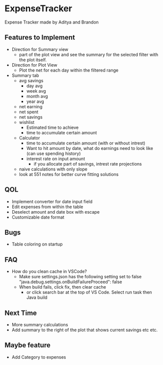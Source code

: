 # ExpenseTracker
Expense Tracker made by Aditya and Brandon

## Features to Implement
- Direction for Summary view
    - part of the plot view and see the summary for the selected filter with the plot itself.
- Direction for Plot View
    - Plot the net for each day within the filtered range
- Summary tab
	- avg savings
		- day avg
		- week avg
		- month avg
		- year avg
	- net earning
	- net spent
	- net savings
	- wishlist
		- Estimated time to achieve
		- time to accumulate certain amount
	- Calculator
		- time to accumulate certain amount (with or without intrest)
		- Want to hit amount by date, what do earnings need to look like (can use spending history)
		- interest rate on input amount
			- if you allocate part of savings, intrest rate projections
	- naive calculations with only slope
	- look at 551 notes for better curve fitting solutions

## QOL
- Implement converter for date input field
- Edit expenses from within the table
- Deselect amount and date box with escape
- Customizable date format


## Bugs
- Table coloring on startup


## FAQ
- How do you clean cache in VSCode?
	- Make sure settings.json has the following setting set to false "java.debug.settings.onBuildFailureProceed": false
	- When build fails, click fix, then clear cache
		- or click search bar at the top of VS Code. Select run task then Java build

## Next Time
- More summary calculations
- Add summary to the right of the plot that shows current savings etc etc.

## Maybe feature
- Add Category to expenses
